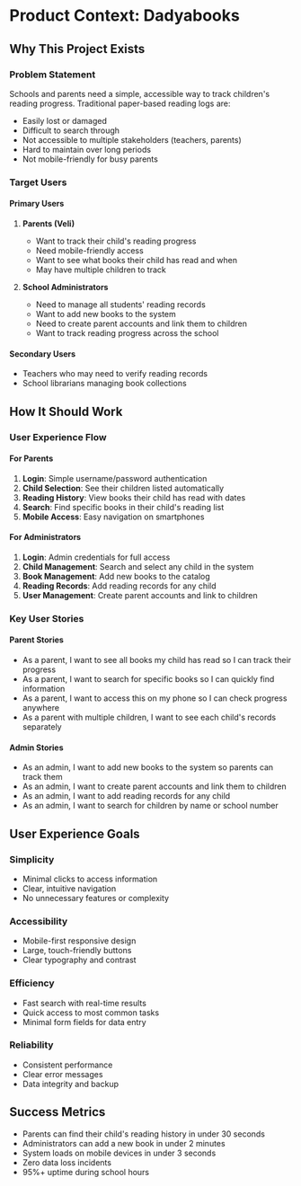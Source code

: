 # Product Context: Dadyabooks

## Why This Project Exists

### Problem Statement
Schools and parents need a simple, accessible way to track children's reading progress. Traditional paper-based reading logs are:
- Easily lost or damaged
- Difficult to search through
- Not accessible to multiple stakeholders (teachers, parents)
- Hard to maintain over long periods
- Not mobile-friendly for busy parents

### Target Users

#### Primary Users
1. **Parents (Veli)**
   - Want to track their child's reading progress
   - Need mobile-friendly access
   - Want to see what books their child has read and when
   - May have multiple children to track

2. **School Administrators**
   - Need to manage all students' reading records
   - Want to add new books to the system
   - Need to create parent accounts and link them to children
   - Want to track reading progress across the school

#### Secondary Users
- Teachers who may need to verify reading records
- School librarians managing book collections

## How It Should Work

### User Experience Flow

#### For Parents
1. **Login**: Simple username/password authentication
2. **Child Selection**: See their children listed automatically
3. **Reading History**: View books their child has read with dates
4. **Search**: Find specific books in their child's reading list
5. **Mobile Access**: Easy navigation on smartphones

#### For Administrators
1. **Login**: Admin credentials for full access
2. **Child Management**: Search and select any child in the system
3. **Book Management**: Add new books to the catalog
4. **Reading Records**: Add reading records for any child
5. **User Management**: Create parent accounts and link to children

### Key User Stories

#### Parent Stories
- As a parent, I want to see all books my child has read so I can track their progress
- As a parent, I want to search for specific books so I can quickly find information
- As a parent, I want to access this on my phone so I can check progress anywhere
- As a parent with multiple children, I want to see each child's records separately

#### Admin Stories
- As an admin, I want to add new books to the system so parents can track them
- As an admin, I want to create parent accounts and link them to children
- As an admin, I want to add reading records for any child
- As an admin, I want to search for children by name or school number

## User Experience Goals

### Simplicity
- Minimal clicks to access information
- Clear, intuitive navigation
- No unnecessary features or complexity

### Accessibility
- Mobile-first responsive design
- Large, touch-friendly buttons
- Clear typography and contrast

### Efficiency
- Fast search with real-time results
- Quick access to most common tasks
- Minimal form fields for data entry

### Reliability
- Consistent performance
- Clear error messages
- Data integrity and backup

## Success Metrics
- Parents can find their child's reading history in under 30 seconds
- Administrators can add a new book in under 2 minutes
- System loads on mobile devices in under 3 seconds
- Zero data loss incidents
- 95%+ uptime during school hours
